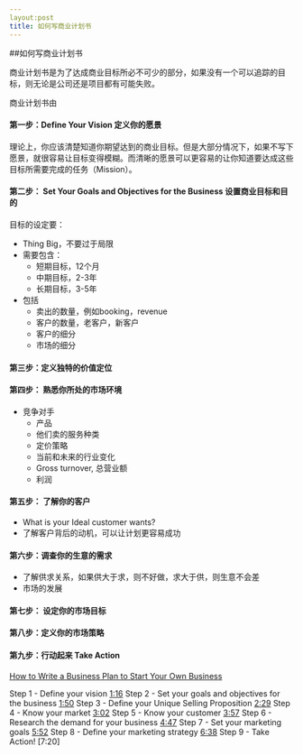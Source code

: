 ```yaml
---
layout:post
title: 如何写商业计划书
---
```


##如何写商业计划书

商业计划书是为了达成商业目标所必不可少的部分，如果没有一个可以追踪的目标，则无论是公司还是项目都有可能失败。

商业计划书由 

#### 第一步：Define Your Vision 定义你的愿景

理论上，你应该清楚知道你期望达到的商业目标。但是大部分情况下，如果不写下愿景，就很容易让目标变得模糊。而清晰的愿景可以更容易的让你知道要达成这些目标所需要完成的任务（Mission）。

#### 第二步： Set Your Goals and Objectives for the Business 设置商业目标和目的

目标的设定要：

- Thing Big，不要过于局限
- 需要包含：
  - 短期目标，12个月
  - 中期目标，2-3年
  - 长期目标，3-5年
- 包括
  - 卖出的数量，例如booking，revenue
  - 客户的数量，老客户，新客户
  - 客户的细分
  - 市场的细分

#### 第三步：定义独特的价值定位

#### 第四步： 熟悉你所处的市场环境

- 竞争对手
  - 产品
  - 他们卖的服务种类
  - 定价策略
  - 当前和未来的行业变化
  - Gross turnover, 总营业额
  - 利润

#### 第五步： 了解你的客户

- What is your Ideal customer wants? 
- 了解客户背后的动机，可以让计划更容易成功

#### 第六步：调查你的生意的需求

- 了解供求关系，如果供大于求，则不好做，求大于供，则生意不会差
- 市场的发展

#### 第七步： 设定你的市场目标

#### 第八步：定义你的市场策略

#### 第九步：行动起来 Take Action



[How to Write a Business Plan to Start Your Own Business](https://www.youtube.com/watch?v=Fqch5OrUPvA)

Step 1 - Define your vision [1:16](https://www.youtube.com/watch?v=Fqch5OrUPvA&t=76s)
Step 2 - Set your goals and objectives for the business [1:50](https://www.youtube.com/watch?v=Fqch5OrUPvA&t=110s)
Step 3 - Define your Unique Selling Proposition [2:29](https://www.youtube.com/watch?v=Fqch5OrUPvA&t=149s)
Step 4 - Know your market [3:02](https://www.youtube.com/watch?v=Fqch5OrUPvA&t=182s)
Step 5 - Know your customer [3:57](https://www.youtube.com/watch?v=Fqch5OrUPvA&t=237s)
Step 6 - Research the demand for your business [4:47](https://www.youtube.com/watch?v=Fqch5OrUPvA&t=287s)
Step 7 - Set your marketing goals [5:52](https://www.youtube.com/watch?v=Fqch5OrUPvA&t=352s)
Step 8 - Define your marketing strategy [6:38](https://www.youtube.com/watch?v=Fqch5OrUPvA&t=398s)
Step 9 - Take Action! [7:20]
